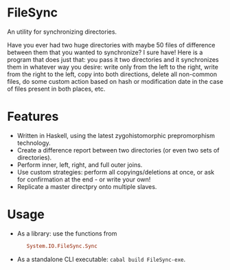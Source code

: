 # FileSync
An utility for synchronizing directories.

Have you ever had two huge directories with maybe 50 files of difference between them that you wanted to synchronize? I sure have! Here is a program that does just that: you pass it two directories and it synchronizes them in whatever way you desire: write only from the left to the right, write from the right to the left, copy into both directions, delete all non-common files, do some custom action based on hash or modification date in the case of files present in both places, etc.

Features
========

* Written in Haskell, using the latest zygohistomorphic prepromorphism technology.
* Create a difference report between two directories (or even two sets of directories).
* Perform inner, left, right, and full outer joins.
* Use custom strategies: perform all copyings/deletions at once, or ask for confirmation at the end - or write your own!
* Replicate a master directpry onto multiple slaves.

Usage
=====

* As a library: use the functions from
  ```haskell
     System.IO.FileSync.Sync
  ```
* As a standalone CLI executable: `cabal build FileSync-exe`.
  
